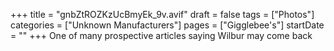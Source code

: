 +++
title = "gnbZtROZKzUcBmyEk_9v.avif"
draft = false
tags = ["Photos"]
categories = ["Unknown Manufacturers"]
pages = ["Gigglebee's"]
startDate = ""
+++
One of many prospective articles saying Wilbur may come back
